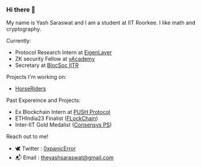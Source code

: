 ### Hi there 👋

My name is Yash Saraswat and I am a student at IIT Roorkee. I like math and cryptography. 

Currently:
- Protocol Research Intern at [EigenLayer](https://www.eigenlayer.xyz/)
- ZK security Fellow at [yAcademy](https://yacademy.dev/about/)
- Secretary at [BlocSoc IITR](https://blocsoc.iitr.ac.in/)

Projects I'm working on:
- [HorseRiders](https://github.com/BlocSoc-iitr/HorseRiders)

Past Expereince and Projects:
- Ex Blockchain Intern at [PUSH Protocol](https://push.org/)
- ETHIndia23 Finalist ([FLockChain](https://devfolio.co/projects/flockchain-88eb))
- Inter-IIT Gold Medalist ([Consensys PS](https://github.com/Bisht13/Inter-IIT-2k23))

Reach out to me!
- 🕊️ Twitter : [0xpanicError](https://twitter.com/0xpanicError)
- 📬 Email : theyashsaraswat@gmail.com



